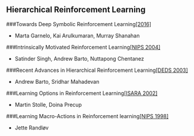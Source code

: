 ## Hierarchical Reinforcement Learning


###Towards Deep Symbolic Reinforcement Learning[[2016]](https://arxiv.org/pdf/1609.05518v2.pdf)
  - Marta Garnelo, Kai Arulkumaran, Murray Shanahan

###Intrinsically Motivated Reinforcement Learning[[NIPS 2004]](http://web.eecs.umich.edu/~baveja/Papers/FinalNIPSIMRL.pdf)
  - Satinder Singh, Andrew Barto, Nuttapong Chentanez

###Recent Advances in Hierarchical Reinforcement Learning[[DEDS 2003]](http://www-anw.cs.umass.edu/pubs/2003/barto_m_DEDS03.pdf)
  - Andrew Barto, Sridhar Mahadevan
  
###Learning Options in Reinforcement Learning[[ISARA 2002]](http://ftp.bstu.by/ai/To-dom/My_research/Papers-0/For-research/R-navigation/Grid-world/Good-one/stolle2002learning.pdf)
  - Martin Stolle, Doina Precup
  
###Learning Macro-Actions in Reinforcement learning[[NIPS 1998]](https://papers.nips.cc/paper/1586-learning-macro-actions-in-reinforcement-learning.pdf)
  - Jette Randløv	

